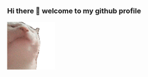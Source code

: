 ### Hi there 👋 welcome to my github profile
![A dancing cat](https://github.com/JesperKuipers/JesperKuipers/blob/master/Dancing-cat.gif)
<!--
**JesperKuipers/JesperKuipers** is a ✨ _special_ ✨ repository because its `README.md` (this file) appears on your GitHub profile.

Here are some ideas to get you started:

- 🔭 I’m currently working on ...
- 🌱 I’m currently learning ...
- 👯 I’m looking to collaborate on ...
- 🤔 I’m looking for help with ...
- 💬 Ask me about ...
- 📫 How to reach me: ...
- 😄 Pronouns: ...
- ⚡ Fun fact: ...
-->
